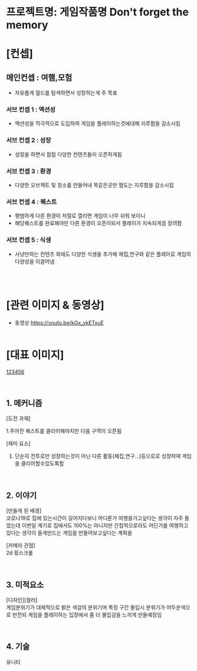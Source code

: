 # 프로젝트명: 게임작품명 Don't forget the memory

# [컨셉]

## 메인컨셉 : 여햄,모험

- 자유롭게 월드를 탐색하면서 성장하는게 주 목표

### 서브 컨셉 1 : 액션성

- 액션성을 적극적으로 도입하여 게임을 플레이하는것에대해 지루함을 감소시킴

### 서브 컨셉 2 : 성장

- 성장을 하면서 점점 다양한 컨텐츠들이 오픈하게됨

### 서브 컨셉 3 : 환경

- 다양한 오브젝트 및 장소를 만들어내 똑같은곳만 맴도는 지루함을 감소시킴

### 서브 컨셉 4 : 퀘스트

- 평범하게 다른 환경이 저절로 열리면 게임이 너무 쉬워 보이니 
- 해당퀘스트를 완료해야만 다른 환경이 오픈이되서 플레이가 지속되게끔 장려함

### 서브 컨셉 5 : 식생

- 사냥만하는 컨텐츠 외에도 다양한 식생을 추가해 채집,연구와 같은 플레이로 게임의 다양성을 이끌어냄

<br><br>

# [관련 이미지 & 동영상]


- 동영상
  https://youtu.be/kGx_ykETxuE
<br><br>

# [대표 이미지]

[123456](https://user-images.githubusercontent.com/92343121/137457377-c0400a53-2b74-4255-85ba-cb76fdc2b291.png)



<br>

## 1. 메커니즘

[도전 과제]

1.주어진 퀘스트를 클리어해야지만 다음 구역이 오픈됨

[재미 요소]

1. 단순히 전투로만 성장하는것이 아닌 다른 활동(채집,연구...)등으로로 성장하여 게임을 클리어할수있도록함
 

<br>

## 2. 이야기

[만들게 된 배경]  
코로나19로 집에 있는시간이 길어지다보니 어디론가 여행을가고싶다는 생각이 자주 들었는데
이번일 계기로 집에서도 100%는 아니지만 간접적으로라도 어딘가를 여행하고있다는 생각이 들게만드는
게임을 만들어보고싶다는 계획을 

[카메라 관점]  
2d 횡스크롤

<br>

## 3. 미적요소

[디자인][컬러]  
게임분위기가 대체적으로 밝은 색감의 분위기며 특정 구간 돌입시 분위기가 어두운색으로 반전되
게임을 플레이하는 입장에서 좀 더 몰입감을 느끼게 만들예정임

<br>

## 4. 기술

유니티

